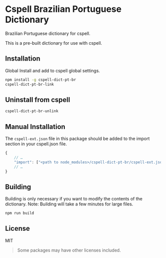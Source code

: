 # Cspell Brazilian Portuguese Dictionary

Brazilian Portuguese dictionary for cspell.

This is a pre-built dictionary for use with cspell.

## Installation

Global Install and add to cspell global settings.

```sh
npm install -g cspell-dict-pt-br
cspell-dict-pt-br-link
```

## Uninstall from cspell

```sh
cspell-dict-pt-br-unlink
```

## Manual Installation

The `cspell-ext.json` file in this package should be added to the import section in your cspell.json file.
```javascript
{
    // …
    "import": ["<path to node_modules>/cspell-dict-pt-br/cspell-ext.json"],
    // …
}
```

## Building

Building is only necessary if you want to modify the contents of the dictionary.  Note: Building will take a few minutes for large files.

```sh
npm run build
```

## License

MIT
> Some packages may have other licenses included.
